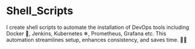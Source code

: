 # Shell_Scripts
I create shell scripts to automate the installation of DevOps tools including Docker 🐋, Jenkins, Kubernetes ❄, Prometheus, Grafana etc. This automation streamlines setup, enhances consistency, and saves time. 🚀🧰

